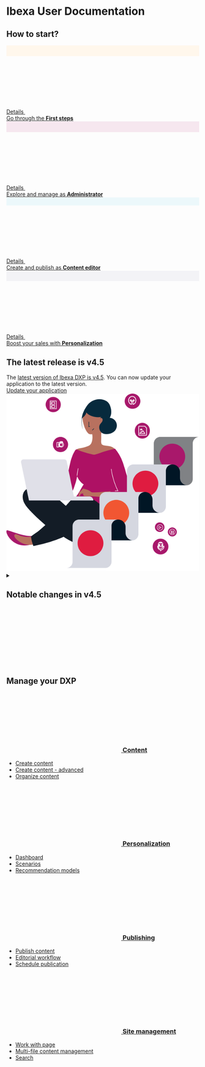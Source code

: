 <div class="front-page">
    <div class="row">
        <div class="col-12">
            <h1>Ibexa User Documentation</h1>
            <h2>How to start?</h2>
        </div>
        <div class="col-12 col-lg-6 col-fhd-3">
            <a class="info-tile" href="getting_started/">
                <div class="info-tile__circle" style="background-color: #fff7ec;">
                    <svg width="20" height="25"><use xlink:href="images/icons.svg#first-steps" /></svg>
                </div>
                <div class="info-tile__content">
                    <div class="info-tile__details">
                        Details
                        <svg class="info-tile__arrow-icon"><use xlink:href="images/icons.svg#arrow" /></svg>
                    </div>
                    <div>
                        Go through the <strong>First steps</strong>
                    </div>
                </div>
            </a>
        </div>
        <div class="col-12 col-lg-6 col-fhd-3">
            <a class="info-tile" href="organizing_the_site/">
                <div class="info-tile__circle" style="background-color: #f6e7ef;">
                    <svg width="25" height="25"><use xlink:href="images/icons.svg#administrator" /></svg>
                </div>
                <div class="info-tile__content">
                    <div class="info-tile__details">
                        Details
                        <svg class="info-tile__arrow-icon"><use xlink:href="images/icons.svg#arrow" /></svg>
                    </div>
                    <div>
                        Explore and manage as <strong>Administrator</strong>
                    </div>
                </div>
            </a>
        </div>
        <div class="col-12 col-lg-6 col-fhd-3">
            <a class="info-tile" href="creating_content_basic/">
                <div class="info-tile__circle" style="background-color: #ecf8fb;">
                    <svg width="25" height="18"><use xlink:href="images/icons.svg#content-editor" /></svg>
                </div>
                <div class="info-tile__content">
                    <div class="info-tile__details">
                        Details
                        <svg class="info-tile__arrow-icon"><use xlink:href="images/icons.svg#arrow" /></svg>
                    </div>
                    <div>
                        Create and publish as <strong>Content editor</strong>
                    </div>
                </div>
            </a>
        </div>
        <div class="col-12 col-lg-6 col-fhd-3">
            <a class="info-tile" href="personalization/use_cases/">
                <div class="info-tile__circle" style="background-color: #f3f3f6;">
                    <svg width="25" height="24"><use xlink:href="images/icons.svg#store-manager" /></svg>
                </div>
                <div class="info-tile__content">
                    <div class="info-tile__details">
                        Details
                        <svg class="info-tile__arrow-icon"><use xlink:href="images/icons.svg#arrow" /></svg>
                    </div>
                    <div>
                        Boost your sales with <strong>Personalization</strong>
                    </div>
                </div>
            </a>
        </div>
    </div>
    <div class="row">
        <div class="col-12">
            <div class="notification" id="tile2">
                <div class="notification__content">
                    <h2>The latest release is v4.5</h2>
                    <div>The <a href="https://doc.ibexa.co/en/latest/release_notes/ibexa_dxp_v4.5/" target="_blank">latest version of Ibexa DXP is v4.5</a>. You can now update your application to the latest version.</div>
                </div>
                <div class="notification__cta">
                    <a href="https://doc.ibexa.co/en/latest/update_and_migration/from_4.4/update_from_4.4/">Update your application</a>
                </div>
                <div class="notification__image">
                    <img src="images/notification-image.png" alt="The latest release" />
                </div>
            </div>
        </div>
        <div class="col-12">
            <div class="accordion">
                <details>
                    <summary>
                        <h2>Notable changes in v4.5</h2>
                        <div class="accordion__toggler">
                            <svg><use xlink:href="images/icons.svg#toggler" /></svg>
                        </div>
                    </summary>
                    <div class="row">
                        <div class="col-12 col-lg-6 col-fhd-3">
                            <ul>
                                <li><a href="https://doc.ibexa.co/en/latest/release_notes/ibexa_dxp_v4.5/#all-new-ibexa-commerce-packages">All-new Ibexa Commerce packages</a></li>
                                <li><a href="https://doc.ibexa.co/en/latest/release_notes/ibexa_dxp_v4.5/#new-commerce-page-blocks">New commerce page blocks</a></li>
                                <li><a href="https://doc.ibexa.co/en/latest/release_notes/ibexa_dxp_v4.5/#page-builder-for-b2b-portals">Page Builder for B2B portals</a></li>
                            </ul>
                        </div>
                        <div class="col-12 col-lg-6 col-fhd-3">
                            <ul>
                                <li><a href="https://doc.ibexa.co/en/latest/release_notes/ibexa_dxp_v4.5/#personalization-improvements">Personalization improvements</a></li>
                                <li><a href="https://doc.ibexa.co/en/latest/release_notes/ibexa_dxp_v4.5/#customer-data-platform-cdp-configuration">Customer Data Platform (CDP) configuration</a></li>
                                <li><a href="https://doc.ibexa.co/en/latest/release_notes/ibexa_dxp_v4.5/#api-improvements">API improvements</a></li>
                            </ul>
                        </div>
                    </div>
                </details>
            </div>
        </div>
        <!-- <div class="col-12">
            <div class="accordion">
                <details>
                    <summary>
                        <h2>Most popular pages</h2>
                        <div class="accordion__toggler">
                            <svg><use xlink:href="images/icons.svg#toggler" /></svg>
                        </div>
                    </summary>
                    <div class="row">
                        <div class="col-12 col-lg-6 col-fhd-3">
                            <ul>
                                <li><a href="site_organization/site_factory/">Site Factory</a></li>
                                <li><a href="translating_content/">Translations</a></li>
                            </ul>
                        </div>
                        <div class="col-12 col-lg-6 col-fhd-3">
                            <ul>
                                <li><a href="publishing/editorial_workflow/">Editorial workflow</a></li>
                                <li><a href="search/">Search for content</a></li>
                            </ul>
                        </div>
                    </div>
                </details>
            </div>
        </div> -->
    </div>
    <div class="row">
        <div class="col-12">
            <h2>Manage your DXP</h2>
        </div>
        <div class="col-12 col-lg-6 col-fhd-3">
            <div class="info-tile info-tile--link-card">
                <div class="info-tile__content">
                    <h3>
                        <a href="content_model/">
                            <svg><use xlink:href="images/icons.svg#content-draft" /></svg>
                            Content
                        </a>
                    </h3>
                    <ul>
                        <li><a href="creating_content_basic/">Create content</a></li>
                        <li><a href="creating_content_advanced/">Create content -  advanced</a></li>
                        <li><a href="organizing_the_content/">Organize content</a></li>
                    </ul>
                </div>
            </div>
        </div>
        <div class="col-12 col-lg-6 col-fhd-3">
            <div class="info-tile info-tile--link-card">
                <div class="info-tile__content">
                    <h3>
                        <a href="personalization/personalization/">
                            <svg><use xlink:href="images/icons.svg#product" /></svg>
                            Personalization
                        </a>
                    </h3>
                    <ul>
                        <li><a href="personalization/dashboard/">Dashboard</a></li>
                        <li><a href="personalization/scenarios/">Scenarios</a></li>
                        <li><a href="personalization/recommendation_models/">Recommendation models</a></li>
                    </ul>
                </div>
            </div>
        </div>
        <div class="col-12 col-lg-6 col-fhd-3">
            <div class="info-tile info-tile--link-card">
                <div class="info-tile__content">
                    <h3>
                        <a href="publishing/publishing/">
                            <svg><use xlink:href="images/icons.svg#cart" /></svg>
                            Publishing
                        </a>
                    </h3>
                    <ul>
                        <li><a href="publishing/publishing/">Publish content</a></li>
                        <li><a href="publishing/editorial_workflow/">Editorial workflow</a></li>
                        <li><a href="publishing/advanced_publishing_options/">Schedule publication</a></li>
                    </ul>
                </div>
            </div>
        </div>
        <div class="col-12 col-lg-6 col-fhd-3">
            <div class="info-tile info-tile--link-card">
                <div class="info-tile__content">
                    <h3>
                        <a href="working_with_page/">
                            <svg><use xlink:href="images/icons.svg#profile" /></svg>
                            Site management
                        </a>
                    </h3>
                    <ul>
                        <li><a href="working_with_page/">Work with page</a></li>
                        <li><a href="multi_file_content_management/">Multi-file content management</a></li>
                        <li><a href="search/">Search</a></li>
                    </ul>
                </div>
            </div>
        </div>
    </div>
</div>
